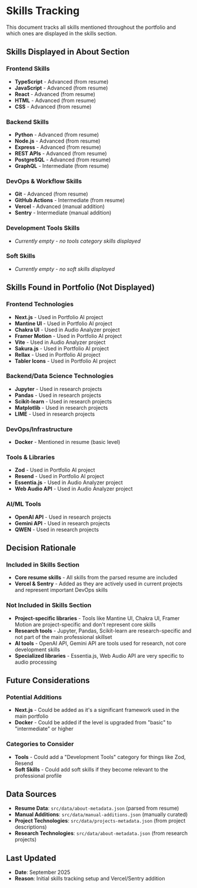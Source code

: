 # Skills Tracking

This document tracks all skills mentioned throughout the portfolio and which ones are displayed in the skills section.

## Skills Displayed in About Section

### Frontend Skills

- **TypeScript** - Advanced (from resume)
- **JavaScript** - Advanced (from resume)
- **React** - Advanced (from resume)
- **HTML** - Advanced (from resume)
- **CSS** - Advanced (from resume)

### Backend Skills

- **Python** - Advanced (from resume)
- **Node.js** - Advanced (from resume)
- **Express** - Advanced (from resume)
- **REST APIs** - Advanced (from resume)
- **PostgreSQL** - Advanced (from resume)
- **GraphQL** - Intermediate (from resume)

### DevOps & Workflow Skills

- **Git** - Advanced (from resume)
- **GitHub Actions** - Intermediate (from resume)
- **Vercel** - Advanced (manual addition)
- **Sentry** - Intermediate (manual addition)

### Development Tools Skills

- _Currently empty - no tools category skills displayed_

### Soft Skills

- _Currently empty - no soft skills displayed_

## Skills Found in Portfolio (Not Displayed)

### Frontend Technologies

- **Next.js** - Used in Portfolio AI project
- **Mantine UI** - Used in Portfolio AI project
- **Chakra UI** - Used in Audio Analyzer project
- **Framer Motion** - Used in Portfolio AI project
- **Vite** - Used in Audio Analyzer project
- **Sakura.js** - Used in Portfolio AI project
- **Rellax** - Used in Portfolio AI project
- **Tabler Icons** - Used in Portfolio AI project

### Backend/Data Science Technologies

- **Jupyter** - Used in research projects
- **Pandas** - Used in research projects
- **Scikit-learn** - Used in research projects
- **Matplotlib** - Used in research projects
- **LIME** - Used in research projects

### DevOps/Infrastructure

- **Docker** - Mentioned in resume (basic level)

### Tools & Libraries

- **Zod** - Used in Portfolio AI project
- **Resend** - Used in Portfolio AI project
- **Essentia.js** - Used in Audio Analyzer project
- **Web Audio API** - Used in Audio Analyzer project

### AI/ML Tools

- **OpenAI API** - Used in research projects
- **Gemini API** - Used in research projects
- **QWEN** - Used in research projects

## Decision Rationale

### Included in Skills Section

- **Core resume skills** - All skills from the parsed resume are included
- **Vercel & Sentry** - Added as they are actively used in current projects and represent important DevOps skills

### Not Included in Skills Section

- **Project-specific libraries** - Tools like Mantine UI, Chakra UI, Framer Motion are project-specific and don't represent core skills
- **Research tools** - Jupyter, Pandas, Scikit-learn are research-specific and not part of the main professional skillset
- **AI tools** - OpenAI API, Gemini API are tools used for research, not core development skills
- **Specialized libraries** - Essentia.js, Web Audio API are very specific to audio processing

## Future Considerations

### Potential Additions

- **Next.js** - Could be added as it's a significant framework used in the main portfolio
- **Docker** - Could be added if the level is upgraded from "basic" to "intermediate" or higher

### Categories to Consider

- **Tools** - Could add a "Development Tools" category for things like Zod, Resend
- **Soft Skills** - Could add soft skills if they become relevant to the professional profile

## Data Sources

- **Resume Data**: `src/data/about-metadata.json` (parsed from resume)
- **Manual Additions**: `src/data/manual-additions.json` (manually curated)
- **Project Technologies**: `src/data/projects-metadata.json` (from project descriptions)
- **Research Technologies**: `src/data/about-metadata.json` (from research projects)

## Last Updated

- **Date**: September 2025
- **Reason**: Initial skills tracking setup and Vercel/Sentry addition
